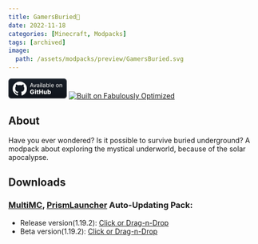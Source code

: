 ```yaml
---
title: GamersBuried👻
date: 2022-11-18
categories: [Minecraft, Modpacks]
tags: [archived]
image:
  path: /assets/modpacks/preview/GamersBuried.svg
---
```

<a href="https://github.com/GamersModpacks/GamersBuried"><img alt="SourceCode" height="40" src="/assets/badges/github_vector.svg"></a>
<a href="https://github.com/Fabulously-Optimized/fabulously-optimized"><img alt="Built on Fabulously Optimized" height="40" src="https://cdn.jsdelivr.net/npm/@intergrav/devins-badges@3/assets/cozy/built-with/fabulously-optimized_vector.svg"></a> 
## About
Have you ever wondered? Is it possible to survive buried underground?
A modpack about exploring the mystical underworld, because of the solar apocalypse.

## Downloads
### [MultiMC](https://multimc.org/), [PrismLauncher](https://prismlauncher.org/) Auto-Updating Pack:
- Release version(1.19.2): [Click or Drag-n-Drop](/GamersBuried/GamersBuried.zip)
- Beta version(1.19.2): [Click or Drag-n-Drop](/GamersBuried/GamersBuried-Beta.zip)
